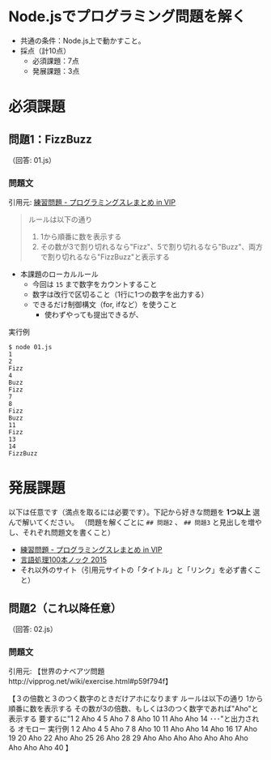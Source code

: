 # Node.jsでプログラミング問題を解く

- 共通の条件：Node.js上で動かすこと。
- 採点（計10点）
    - 必須課題：7点
    - 発展課題：3点

# 必須課題

## 問題1：FizzBuzz

（回答: 01.js）

### 問題文

引用元: [練習問題 - プログラミングスレまとめ in VIP](http://vipprog.net/wiki/exercise.html)

> ルールは以下の通り
> 
> 1. 1から順番に数を表示する
> 2. その数が3で割り切れるなら"Fizz"、5で割り切れるなら"Buzz"、両方で割り切れるなら"FizzBuzz"と表示する

- 本課題のローカルルール
    - 今回は `15` まで数字をカウントすること
    - 数字は改行で区切ること（1行に1つの数字を出力する）
    - できるだけ制御構文（for, ifなど）を使うこと
        - 使わずやっても提出できるが、

実行例

```
$ node 01.js
1
2
Fizz
4
Buzz
Fizz
7
8
Fizz
Buzz
11
Fizz
13
14
FizzBuzz
```

# 発展課題

以下は任意です（満点を取るには必要です）。下記から好きな問題を **1つ以上** 選んで解いてください。
（問題を解くごとに `## 問題2` 、 `## 問題3` と見出しを増やし、それぞれ問題文を書くこと）

- [練習問題 - プログラミングスレまとめ in VIP](http://vipprog.net/wiki/exercise.html)
- [言語処理100本ノック 2015](http://www.cl.ecei.tohoku.ac.jp/nlp100/#ch1)
- それ以外のサイト（引用元サイトの「タイトル」と「リンク」を必ず書くこと）

## 問題2（これ以降任意）

（回答: 02.js）

### 問題文

引用元: 【世界のナベアツ問題http://vipprog.net/wiki/exercise.html#p59f794f】

【３の倍数と３のつく数字のときだけアホになります
ルールは以下の通り
1から順番に数を表示する
その数が3の倍数、もしくは3のつく数字であれば"Aho"と表示する
要するに"1 2 Aho 4 5 Aho 7 8 Aho 10 11 Aho Aho 14 ･･･"と出力される
オモロー
実行例
1 2 Aho 4 5 Aho 7 8 Aho 10 11 Aho Aho 14 Aho 16 17 Aho 19 20 Aho 22 Aho Aho 25 26 Aho 28 29 Aho Aho Aho Aho Aho Aho Aho Aho Aho Aho 40 】


